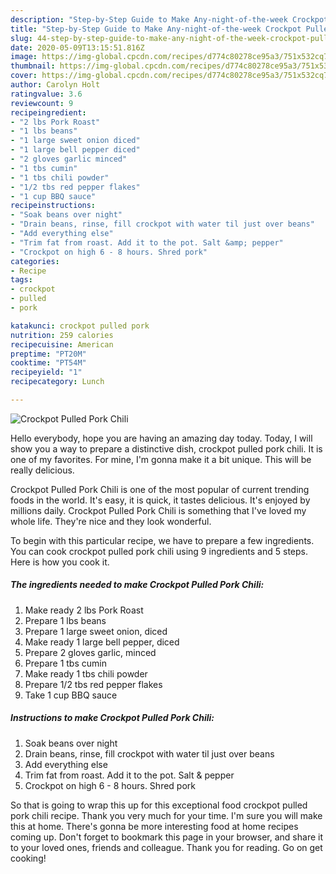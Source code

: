 ```yaml
---
description: "Step-by-Step Guide to Make Any-night-of-the-week Crockpot Pulled Pork Chili"
title: "Step-by-Step Guide to Make Any-night-of-the-week Crockpot Pulled Pork Chili"
slug: 44-step-by-step-guide-to-make-any-night-of-the-week-crockpot-pulled-pork-chili
date: 2020-05-09T13:15:51.816Z
image: https://img-global.cpcdn.com/recipes/d774c80278ce95a3/751x532cq70/crockpot-pulled-pork-chili-recipe-main-photo.jpg
thumbnail: https://img-global.cpcdn.com/recipes/d774c80278ce95a3/751x532cq70/crockpot-pulled-pork-chili-recipe-main-photo.jpg
cover: https://img-global.cpcdn.com/recipes/d774c80278ce95a3/751x532cq70/crockpot-pulled-pork-chili-recipe-main-photo.jpg
author: Carolyn Holt
ratingvalue: 3.6
reviewcount: 9
recipeingredient:
- "2 lbs Pork Roast"
- "1 lbs beans"
- "1 large sweet onion diced"
- "1 large bell pepper diced"
- "2 gloves garlic minced"
- "1 tbs cumin"
- "1 tbs chili powder"
- "1/2 tbs red pepper flakes"
- "1 cup BBQ sauce"
recipeinstructions:
- "Soak beans over night"
- "Drain beans, rinse, fill crockpot with water til just over beans"
- "Add everything else"
- "Trim fat from roast. Add it to the pot. Salt &amp; pepper"
- "Crockpot on high 6 - 8 hours. Shred pork"
categories:
- Recipe
tags:
- crockpot
- pulled
- pork

katakunci: crockpot pulled pork 
nutrition: 259 calories
recipecuisine: American
preptime: "PT20M"
cooktime: "PT54M"
recipeyield: "1"
recipecategory: Lunch

---
```



![Crockpot Pulled Pork Chili](https://img-global.cpcdn.com/recipes/d774c80278ce95a3/751x532cq70/crockpot-pulled-pork-chili-recipe-main-photo.jpg)

Hello everybody, hope you are having an amazing day today. Today, I will show you a way to prepare a distinctive dish, crockpot pulled pork chili. It is one of my favorites. For mine, I'm gonna make it a bit unique. This will be really delicious.



Crockpot Pulled Pork Chili is one of the most popular of current trending foods in the world. It's easy, it is quick, it tastes delicious. It's enjoyed by millions daily. Crockpot Pulled Pork Chili is something that I've loved my whole life. They're nice and they look wonderful.


To begin with this particular recipe, we have to prepare a few ingredients. You can cook crockpot pulled pork chili using 9 ingredients and 5 steps. Here is how you cook it.

##### The ingredients needed to make Crockpot Pulled Pork Chili:

1. Make ready 2 lbs Pork Roast
1. Prepare 1 lbs beans
1. Prepare 1 large sweet onion, diced
1. Make ready 1 large bell pepper, diced
1. Prepare 2 gloves garlic, minced
1. Prepare 1 tbs cumin
1. Make ready 1 tbs chili powder
1. Prepare 1/2 tbs red pepper flakes
1. Take 1 cup BBQ sauce




##### Instructions to make Crockpot Pulled Pork Chili:

1. Soak beans over night
1. Drain beans, rinse, fill crockpot with water til just over beans
1. Add everything else
1. Trim fat from roast. Add it to the pot. Salt &amp; pepper
1. Crockpot on high 6 - 8 hours. Shred pork




So that is going to wrap this up for this exceptional food crockpot pulled pork chili recipe. Thank you very much for your time. I'm sure you will make this at home. There's gonna be more interesting food at home recipes coming up. Don't forget to bookmark this page in your browser, and share it to your loved ones, friends and colleague. Thank you for reading. Go on get cooking!
